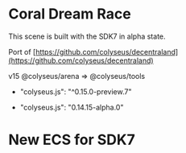 # Coral Dream Race

This scene is built with the SDK7 in alpha state.

Port of [https://github.com/colyseus/decentraland](https://github.com/colyseus/decentraland)

v15
@colyseus/arena => @colyseus/tools

-    "colyseus.js": "^0.15.0-preview.7"
+    "colyseus.js": "0.14.15-alpha.0"


# New ECS for SDK7


